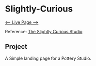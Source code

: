 # Slightly-Curious
[<-- Live Page -->](https://surpun.github.io/Slightly-Curious/)

Reference: [The Slightly Curious Studio](https://theslightlycurious.studio/)

## Project
A Simple landing page for a Pottery Studio.
